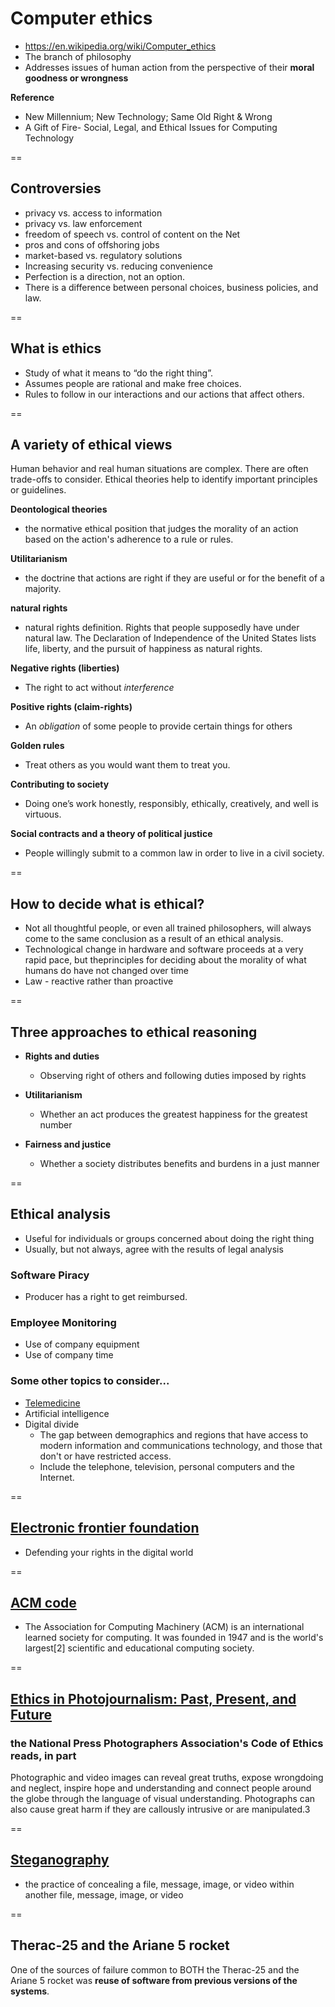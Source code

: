 # Computer ethics

- https://en.wikipedia.org/wiki/Computer_ethics
- The branch of philosophy
- Addresses issues of human action from the perspective of their **moral goodness or wrongness**

**Reference**
- New Millennium; New Technology; Same Old Right & Wrong
- A Gift of Fire- Social, Legal, and Ethical Issues for Computing Technology

==

## Controversies

- privacy vs. access to information
- privacy vs. law enforcement
- freedom of speech vs. control of content on the Net
- pros and cons of offshoring jobs
- market-based vs. regulatory solutions
- Increasing security vs. reducing convenience
- Perfection is a direction, not an option.
- There is a difference between personal choices, business policies, and law.

==

## What is ethics

- Study of what it means to “do the right thing”.
- Assumes people are rational and make free choices.
- Rules to follow in our interactions and our actions that affect others.
    
==

## A variety of ethical views

Human behavior and real human situations are complex. There are often trade-offs to consider.
Ethical theories help to identify important principles or guidelines. 

**Deontological theories**
-  the normative ethical position that judges the morality of an action based on the action's adherence to a rule or rules.

**Utilitarianism**
- the doctrine that actions are right if they are useful or for the benefit of a majority.

**natural rights**
- natural rights definition. Rights that people supposedly have under natural law. The Declaration of Independence of the United States lists life, liberty, and the pursuit of happiness as natural rights.

**Negative rights (liberties)**
- The right to act without *interference*

**Positive rights (claim-rights)**
- An *obligation* of some people to provide certain things for others

**Golden rules**
- Treat others as you would want them to treat you. 

**Contributing to society**
- Doing one’s work honestly, responsibly, ethically, creatively, and well is virtuous.

**Social contracts and a theory of political justice**
- People willingly submit to a common law in order to live in a civil society.

==

## How to decide what is ethical?

- Not all thoughtful people, or even all trained philosophers, will always come to the same conclusion as a result of an ethical analysis. 
- Technological change in hardware and software proceeds at a very rapid pace, but theprinciples for deciding about the morality of what humans do have not changed over time
- Law - reactive rather than proactive

==

## Three approaches to ethical reasoning

- **Rights and duties**
    + Observing right of others and following duties imposed by rights

- **Utilitarianism**
    + Whether an act produces the greatest happiness for the greatest number

- **Fairness and justice**
    + Whether a society distributes benefits and burdens in a just manner

==

## Ethical analysis
- Useful for individuals or groups concerned about doing the right thing
- Usually, but not always, agree with the results of legal analysis

### Software Piracy
- Producer has a right to get reimbursed.

### Employee Monitoring
- Use of company equipment 
- Use of company time

### Some other topics to consider...

- [Telemedicine](https://en.wikipedia.org/wiki/Telemedicine)
- Artificial intelligence
- Digital divide
    + The gap between demographics and regions that have access to modern information and communications technology, and those that don't or have restricted access. 
    + Include the telephone, television, personal computers and the Internet.

== 

## [Electronic frontier foundation](https://www.eff.org/)
- Defending your rights in the digital world

==

## [ACM code](https://en.wikipedia.org/wiki/Association_for_Computing_Machinery)
- The Association for Computing Machinery (ACM) is an international learned society for computing. It was founded in 1947 and is the world's largest[2] scientific and educational computing society.

==

## [Ethics in Photojournalism: Past, Present, and Future](http://web.mit.edu/drb/Public/PhotoThesis/)

### the National Press Photographers Association's Code of Ethics reads, in part
Photographic and video images can reveal great truths, expose wrongdoing and neglect, inspire hope and understanding and connect people around the globe through the language of visual understanding. Photographs can also cause great harm if they are callously intrusive or are manipulated.3  

==

## [Steganography](https://en.wikipedia.org/wiki/Steganography)
- the practice of concealing a file, message, image, or video within another file, message, image, or video

==

## Therac-25 and the Ariane 5 rocket
One of the sources of failure common to BOTH the Therac-25 and the Ariane 5 rocket was **reuse of software from previous versions of the systems**.
